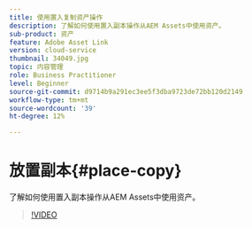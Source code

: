 ```yaml
---
title: 使用置入复制资产操作
description: 了解如何使用置入副本操作从AEM Assets中使用资产。
sub-product: 资产
feature: Adobe Asset Link
version: cloud-service
thumbnail: 34049.jpg
topic: 内容管理
role: Business Practitioner
level: Beginner
source-git-commit: d9714b9a291ec3ee5f3dba9723de72bb120d2149
workflow-type: tm+mt
source-wordcount: '39'
ht-degree: 12%

---
```



# 放置副本{#place-copy}

了解如何使用置入副本操作从AEM Assets中使用资产。

>[!VIDEO](https://video.tv.adobe.com/v/34049/?quality=12)
